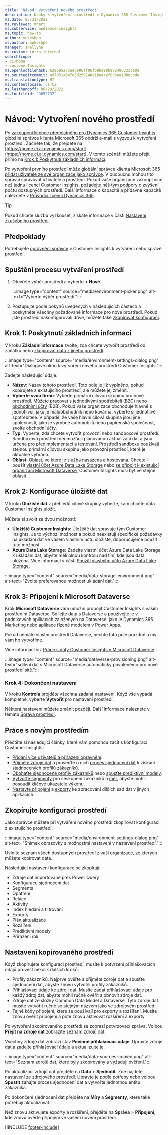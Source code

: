 ```yaml
---
title: 'Návod: Vytvoření nového prostředí'
description: Kroky k vytvoření prostředí v Dynamics 365 Customer Insights.
ms.date: 05/31/2022
ms.reviewer: mhart
ms.subservice: audience-insights
ms.topic: how-to
author: mukeshpo
ms.author: mukeshpo
manager: shellyha
ms.custom: intro-internal
searchScope:
- ci-home
- customerInsights
ms.openlocfilehash: 62969527ceed906ff06fb9be90b972496323ce0a
ms.sourcegitcommit: a97d31a647a5d259140a1baaeef8c6ea10b8cbde
ms.translationtype: HT
ms.contentlocale: cs-CZ
ms.lasthandoff: 06/29/2022
ms.locfileid: "9052737"
---
```

# <a name="how-to-create-a-new-environment"></a>Návod: Vytvoření nového prostředí

Po [zakoupení licence předplatného pro Dynamics 365 Customer Insights](paid-license.md) globální správce klienta Microsoft 365 obdrží e-mail s výzvou k vytvoření prostředí. Začněte tak, že přejdete na [https://home.ci.ai.dynamics.com/start](https://home.ci.ai.dynamics.com/start). V tomto scénáři můžete přejít přímo na [Krok 1: Poskytnutí základních informací](#step-1-provide-basic-information).

Po vytvoření prvního prostředí může globální správce klienta Microsoft 365 [přidat uživatele ze své organizace jako správce](permissions.md). V budoucnu mohou tito správci spravovat uživatele a prostředí. Pokud vaše organizace zakoupí více než jednu licenci Customer Insights, [požádejte náš tým podpory](https://go.microsoft.com/fwlink/?linkid=2079641) o zvýšení počtu dostupných prostředí. Další informace o kapacitě a přídavné kapacitě naleznete v [Průvodci licencí Dynamics 365](https://go.microsoft.com/fwlink/?LinkId=866544).

> [!TIP]
> Pokud chcete službu vyzkoušet, získáte informace v části [Nastavení zkušebního prostředí](trial-signup.md).

## <a name="prerequisites"></a>Předpoklady

Potřebujete [oprávnění správce](permissions.md) v Customer Insights k vytváření nebo správě prostředí.

## <a name="start-the-environment-creation-process"></a>Spuštění procesu vytváření prostředí

1. Otevřete výběr prostředí a vyberte **+ Nové**.
  
   :::image type="content" source="media/environment-picker.png" alt-text="Vyberte výběr prostředí.":::

1. Postupujte podle pokynů uvedených v následujících částech a poskytněte všechny požadované informace pro nové prostředí. Pokud jste prostředí nakonfigurovali dříve, můžete také [zkopírovat konfiguraci](#copy-the-environment-configuration).

## <a name="step-1-provide-basic-information"></a>Krok 1: Poskytnutí základních informací

V kroku **Základní informace** zvolte, zda chcete vytvořit prostředí od začátku nebo [zkopírovat data z jiného prostředí](#copy-the-environment-configuration).

   :::image type="content" source="media/environment-settings-dialog.png" alt-text="Dialogové okno k vytvoření nového prostředí Customer Insights.":::

Zadejte následující údaje:

- **Název**: Název tohoto prostředí. Toto pole je již vyplněno, pokud kopírujete z existujícího prostředí, ale můžete jej změnit.
- **Vyberte svou firmu**: Vyberte primární cílovou skupinu pro nové prostředí. Můžete pracovat s jednotlivými spotřebiteli (B2C) nebo [obchodními účty](work-with-business-accounts.md) (B2B). Pokud vaše organizace obchoduje hlavně s jednotlivci, jako je maloobchodník nebo kavárna, vyberte si jednotlivé spotřebitele. V případě, že vaše hlavní cílová skupina jsou jiné společnosti, jako je výrobce automobilů nebo papírenská společnost, zvolte obchodní účty.
- **Typ**: Vyberte, zda chcete vytvořit provozní nebo sandboxové prostředí. Sandboxová prostředí neumožňují plánovanou aktualizaci dat a jsou určena pro předimplementaci a testování. Prostředí sandboxu používají stejnou primární cílovou skupinu jako provozní prostředí, které je aktuálně vybráno.
- **Oblast**: Oblast, ve které je služba nasazena a hostována. Chcete-li použít [vlastní účet Azure Data Lake Storage](own-data-lake-storage.md) nebo [se připojit k existující organizaci Microsoft Dataverse](customer-insights-dataverse.md), Customer Insights musí být ve stejné oblasti.

## <a name="step-2-configure-data-storage"></a>Krok 2: Konfigurace úložiště dat

V kroku **Úložiště dat** z přehledů cílové skupiny vyberte, kam chcete data Customer Insights uložit.

Můžete si zvolit ze dvou možností:

- **Úložiště Customer Insights**: Úložiště dat spravuje tým Customer Insights. Je to výchozí možnost a pokud neexistují specifické požadavky na ukládání dat ve vašem vlastním účtu úložiště, doporučujeme použít tuto možnost.
- **Azure Data Lake Storage**: Zadejte vlastní účet Azure Data Lake Storage k ukládání dat, abyste měli plnou kontrolu nad tím, kde jsou data uložena. Více informací v části [Použití vlastního účtu Azure Data Lake Storage](own-data-lake-storage.md).

:::image type="content" source="media/data-storage-environment.png" alt-text="Zvolte preferovanou možnost ukládání dat.":::

## <a name="step-3-connect-to-microsoft-dataverse"></a>Krok 3: Připojení k Microsoft Dataverse

Krok **Microsoft Dataverse** vám umožní propojit Customer Insights s vaším prostředím Dataverse. Sdílejte data s Dataverse a používejte je v podnikových aplikacích založených na Dataverse, jako je Dynamics 365 Marketing nebo aplikace řízené modelem v Power Apps.


Pokud nemáte vlastní prostředí Dataverse, nechte toto pole prázdné a my vám ho vytvoříme.

Více informací viz [Práce s daty Customer Insights v Microsoft Dataverse](customer-insights-dataverse.md).

:::image type="content" source="media/dataverse-provisioning.png" alt-text="sdílení dat s Microsoft Dataverse automaticky povolenémo pro nové prostředí sítě.":::

### <a name="step-4-finalize-the-settings"></a>Krok 4: Dokončení nastavení

V kroku **Kontrola** projděte všechna zadaná nastavení. Když vše vypadá kompletně, vyberte **Vytvořit** pro nastavení prostředí.

Některá nastavení můžete změnit později. Další informace naleznete v tématu [Správa prostředí](manage-environments.md).

## <a name="work-with-your-new-environment"></a>Práce s novým prostředím

Přečtěte si následující články, které vám pomohou začít s konfigurací Customer Insights:

- [Přidání více uživatelů a přiřazení oprávnění](permissions.md).
- [Přijměte zdroje dat](data-sources.md) a proveďte u nich [proces sjednocení dat](data-unification.md) k získání [sjednocených profilů zákazníků](customer-profiles.md).
- [Obohaťte sjednocené profily zákazníků](enrichment-hub.md) nebo [spusťte prediktivní modely](predictions-overview.md).
- [Vytvořte segmenty](segments.md) pro seskupení zákazníků a [měr](measures.md), abyste mohli posoudit klíčové ukazatele výkonu.
- [Nastavte připojení](connections.md) a [exporty](export-destinations.md) ke zpracování dílčích sad dat v jiných aplikacích.

## <a name="copy-the-environment-configuration"></a>Zkopírujte konfiguraci prostředí

Jako správce můžete při vytváření nového prostředí zkopírovat konfiguraci z existujícího prostředí.

:::image type="content" source="media/environment-settings-dialog.png" alt-text="Snímek obrazovky s možnostmi nastavení v nastavení prostředí.":::

Uvidíte seznam všech dostupných prostředí z vaší organizace, ze kterých můžete kopírovat data.

Následující nastavení konfigurace se zkopírují:

- Zdroje dat importované přes Power Query
- Konfigurace sjednocení dat
- Segments
- Opatření
- Relace
- Aktivity
- Index hledání a filtrování
- Exporty
- Plán aktualizace
- Rozšíření
- Prediktivní modely
- Přiřazení rolí

## <a name="set-up-a-copied-environment"></a>Nastavení kopírovaného prostředí

Když zkopírujete konfiguraci prostředí, musíte k potvrzení přihlašovacích údajů provést několik dalších kroků:

- Profily zákazníků. Nejprve ověřte a přijměte zdroje dat a spusťte sjednocení dat, abyste znovu vytvořili profily zákazníků.
- Přihlašovací údaje ke zdroji dat. Musíte zadat přihlašovací údaje pro každý zdroj dat, abyste mohli ručně ověřit a obnovit zdroje dat.
- Zdroje dat ze složky Common Data Model a Dataverse. Tyto zdroje dat musíte vytvořit ručně se stejným názvem jako ve zdrojovém prostředí.
- Tajné kódy připojení, které se používají pro exporty a rozšíření. Musíte znovu ověřit připojení a poté znovu aktivovat rozšíření a exporty.

Po vytvoření zkopírovaného prostředí se zobrazí potvrzovací zpráva. Volbou **Přejít na zdroje dat** zobrazíte seznam zdrojů dat.

Všechny zdroje dat zobrazí stav **Povinné přihlašovací údaje**. Upravte zdroje dat a zadejte přihlašovací údaje a aktualizujte je.

:::image type="content" source="media/data-sources-copied.png" alt-text="Seznam zdrojů dat, které byly zkopírovány a vyžadují ověření.":::

Po aktualizaci zdrojů dat přejděte na **Data** > **Sjednotit**. Zde najdete nastavení ze zdrojového prostředí. Upravte je podle potřeby nebo volbou **Spustit** zahajte proces sjednocení dat a vytvořte jednotnou entitu zákazníka.

Po dokončení sjednocení dat přejděte na **Míry** a **Segmenty**, které také potřebují aktualizovat.

Než znovu aktivujete exporty a rozšíření, přejděte na **Správa** > **Připojení**, kde znovu ověřte připojení ve vašem novém prostředí.

[!INCLUDE [footer-include](includes/footer-banner.md)]
